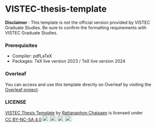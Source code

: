 # VISTEC-thesis-template

**Disclaimer** : This template is not the official version provided by VISTEC Graduate Studies. Be sure to confirm the formatting requirements with VISTEC Graduate Studies.

### Prerequisites

* Compiler: pdfLaTeX
* Packages: TeX live version 2023 / TeX live version 2024

### Overleaf

You can access and use this template directly on Overleaf by visiting the [Overleaf project](https://www.overleaf.com/read/kycjnywvhdzt#0c025e).

### LICENSE
<p xmlns:cc="http://creativecommons.org/ns#" xmlns:dct="http://purl.org/dc/terms/"><a property="dct:title" rel="cc:attributionURL" href="https://github.com/xydxdy/VISTEC-thesis-template">VISTEC Thesis Template</a> by <a rel="cc:attributionURL dct:creator" property="cc:attributionName" href="https://xydxdy.github.io/">Rattanaphon Chaisaen</a> is licensed under <a href="https://creativecommons.org/licenses/by-nc-sa/4.0/?ref=chooser-v1" target="_blank" rel="license noopener noreferrer" style="display:inline-block;">CC BY-NC-SA 4.0<img style="height:22px!important;margin-left:3px;vertical-align:text-bottom;" src="https://mirrors.creativecommons.org/presskit/icons/cc.svg?ref=chooser-v1" alt=""><img style="height:22px!important;margin-left:3px;vertical-align:text-bottom;" src="https://mirrors.creativecommons.org/presskit/icons/by.svg?ref=chooser-v1" alt=""><img style="height:22px!important;margin-left:3px;vertical-align:text-bottom;" src="https://mirrors.creativecommons.org/presskit/icons/nc.svg?ref=chooser-v1" alt=""><img style="height:22px!important;margin-left:3px;vertical-align:text-bottom;" src="https://mirrors.creativecommons.org/presskit/icons/sa.svg?ref=chooser-v1" alt=""></a></p>

